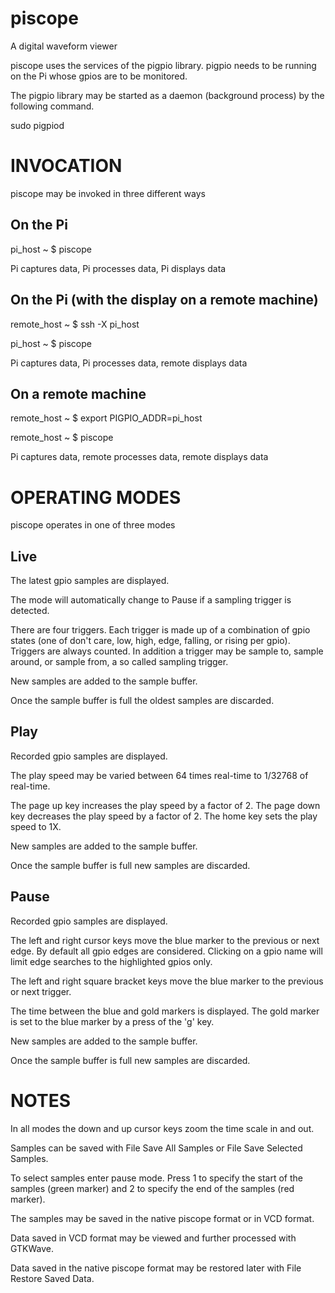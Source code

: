 # piscope
A digital waveform viewer

piscope uses the services of the pigpio library.  pigpio needs to be running on the Pi whose gpios are to be monitored.

The pigpio library may be started as a daemon (background process) by the following command.

sudo pigpiod

INVOCATION
==========

piscope may be invoked in three different ways

On the Pi
---------

pi_host ~ $ piscope

Pi captures data, Pi processes data, Pi displays data

On the Pi (with the display on a remote machine)
------------------------------------------------

remote_host ~ $ ssh -X pi_host

pi_host ~ $ piscope

Pi captures data, Pi processes data, remote displays data

On a remote machine
-------------------

remote_host ~ $ export PIGPIO_ADDR=pi_host

remote_host ~ $ piscope

Pi captures data, remote processes data, remote displays data

OPERATING MODES
===============

piscope operates in one of three modes

Live
----

The latest gpio samples are displayed.

The mode will automatically change to Pause if a sampling trigger is detected.

There are four triggers.  Each trigger is made up of a combination of gpio states (one of don't care, low, high, edge, falling, or rising per gpio).  Triggers are always counted.  In addition a trigger may be sample to, sample around, or sample from, a so called sampling trigger.

New samples are added to the sample buffer.

Once the sample buffer is full the oldest samples are discarded.

Play
----

Recorded gpio samples are displayed.

The play speed may be varied between 64 times real-time to 1/32768 of real-time.

The page up key increases the play speed by a factor of 2.  The page down key decreases the play speed by a factor of 2.  The home key sets the play speed to 1X.

New samples are added to the sample buffer.

Once the sample buffer is full new samples are discarded.

Pause
-----

Recorded gpio samples are displayed.

The left and right cursor keys move the blue marker to the previous or next edge.  By default all gpio edges are considered.  Clicking on a gpio name will limit edge searches to the highlighted gpios only.

The left and right square bracket keys move the blue marker to the previous or next trigger.

The time between the blue and gold markers is displayed.  The gold marker is set to the blue marker by a press of the 'g' key.

New samples are added to the sample buffer.

Once the sample buffer is full new samples are discarded.

NOTES
=====

In all modes the down and up cursor keys zoom the time scale in and out.

Samples can be saved with File Save All Samples or File Save Selected Samples.

To select samples enter pause mode.  Press 1 to specify the start of the samples (green marker) and 2 to specify the end of the samples (red marker).

The samples may be saved in the native piscope format or in VCD format.

Data saved in VCD format may be viewed and further processed with GTKWave.

Data saved in the native piscope format may be restored later with File Restore Saved Data.

